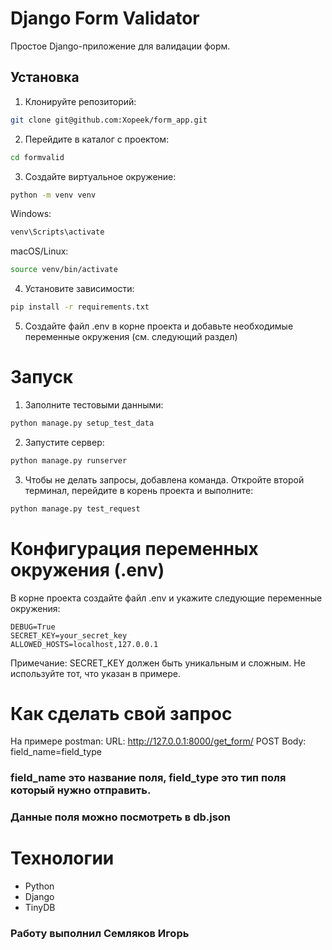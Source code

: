 # Django Form Validator

Простое Django-приложение для валидации форм.

## Установка

1. Клонируйте репозиторий:

```bash
git clone git@github.com:Xopeek/form_app.git
```
2. Перейдите в каталог с проектом:
```bash
cd formvalid
```
3. Создайте виртуальное окружение:
```bash
python -m venv venv
```
Windows:
```bash
venv\Scripts\activate
```
macOS/Linux:
```bash
source venv/bin/activate
```
4. Установите зависимости:
```bash
pip install -r requirements.txt
```
5. Создайте файл .env в корне проекта и добавьте необходимые переменные окружения (см. следующий раздел)

# Запуск
1. Заполните тестовыми данными:
```bash
python manage.py setup_test_data
```
2. Запустите сервер:
```bash
python manage.py runserver
```
3. Чтобы не делать запросы, добавлена команда. Откройте второй терминал, перейдите в корень проекта и выполните:
```bash
python manage.py test_request
```
# Конфигурация переменных окружения (.env)
В корне проекта создайте файл .env и укажите следующие переменные окружения:
```
DEBUG=True
SECRET_KEY=your_secret_key
ALLOWED_HOSTS=localhost,127.0.0.1
```
Примечание: SECRET_KEY должен быть уникальным и сложным. Не используйте тот, что указан в примере.

# Как сделать свой запрос
На примере postman:
URL: http://127.0.0.1:8000/get_form/ POST
Body:
field_name=field_type

### field_name это название поля, field_type это тип поля который нужно отправить.
### Данные поля можно посмотреть в db.json

# Технологии
+ Python
+ Django
+ TinyDB

### Работу выполнил Семляков Игорь
